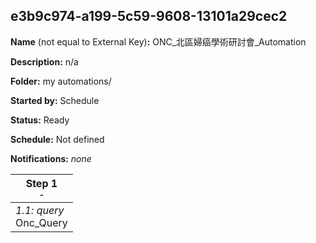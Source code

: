 ## e3b9c974-a199-5c59-9608-13101a29cec2

**Name** (not equal to External Key)**:** ONC_北區婦癌學術研討會_Automation

**Description:** n/a

**Folder:** my automations/

**Started by:** Schedule

**Status:** Ready

**Schedule:** Not defined

**Notifications:** _none_


| Step 1<br>_<small>-</small>_ |
| --- |
| _1.1: query_<br>Onc_Query |
